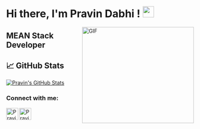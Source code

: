 # Hi there, I'm Pravin Dabhi ! <img src="https://raw.githubusercontent.com/MartinHeinz/MartinHeinz/master/wave.gif" width="30px">

<img align="right" alt="GIF" src="coding.gif" width="300px" height="260px"/>

## MEAN Stack Developer




## &#x1f4c8; GitHub Stats

<a href="https://github.com/PravinDP">
  <img align="center" src="https://github-readme-stats.vercel.app/api?username=PravinDP&show_icons=true&line_height=27&count_private=true&title_color=ffffff&text_color=c9cacc&icon_color=2bbc8a&bg_color=1d1f21" alt="Pravin's GitHub Stats" />
</a>


### Connect with me:

[<img align="left" alt="Pravin Dabhi | LinkedIn" width="32px" src="https://cdn.jsdelivr.net/npm/simple-icons@v3/icons/linkedin.svg" />][LinkedIn]
[<img align="left" alt="Pravin Dabhi | Gmail" width="32px" src="https://cdn.jsdelivr.net/npm/simple-icons@v3/icons/gmail.svg" />][Gmail]

<br />
<br />

</details>

[Gmail]: dabhipravin99@gmail.com
[LinkedIn]: http://linkedin.com/in/pravin-dabhi-4a5019114

